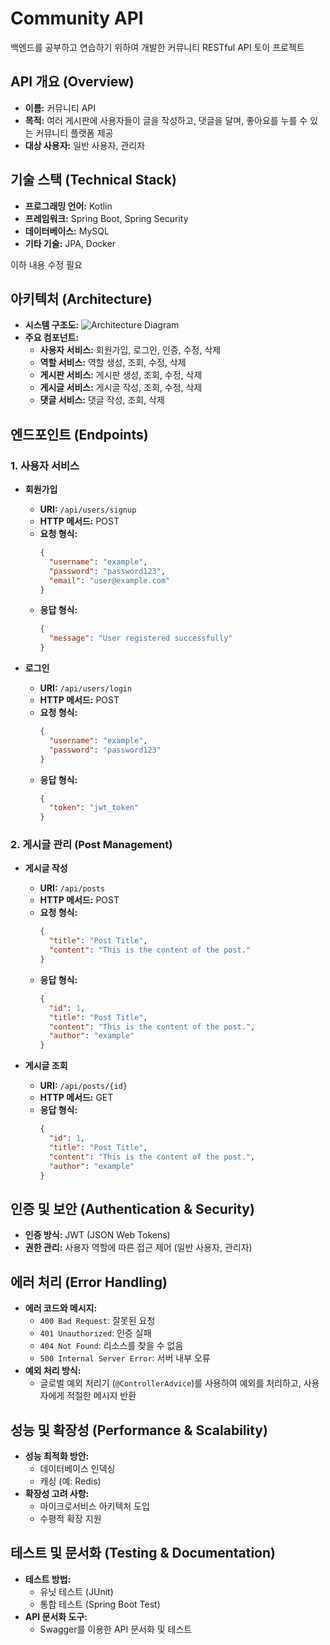 # Community API

백엔드를 공부하고 연습하기 위하여 개발한 커뮤니티 RESTful API 토이 프로젝트

## API 개요 (Overview)
- **이름:** 커뮤니티 API
- **목적:** 여러 게시판에 사용자들이 글을 작성하고, 댓글을 달며, 좋아요를 누를 수 있는 커뮤니티 플랫폼 제공
- **대상 사용자:** 일반 사용자, 관리자

## 기술 스택 (Technical Stack)
- **프로그래밍 언어:** Kotlin
- **프레임워크:** Spring Boot, Spring Security
- **데이터베이스:** MySQL
- **기타 기술:** JPA, Docker

이하 내용 수정 필요

## 아키텍처 (Architecture)
- **시스템 구조도:**
  ![Architecture Diagram](링크)
- **주요 컴포넌트:**
  - **사용자 서비스:** 회원가입, 로그인, 인증, 수정, 삭제
  - **역할 서비스:** 역할 생성, 조회, 수정, 삭제
  - **게시판 서비스:** 게시판 생성, 조회, 수정, 삭제
  - **게시글 서비스:** 게시글 작성, 조회, 수정, 삭제
  - **댓글 서비스:** 댓글 작성, 조회, 삭제

## 엔드포인트 (Endpoints)
### 1. 사용자 서비스
- **회원가입**
  - **URI:** `/api/users/signup`
  - **HTTP 메서드:** POST
  - **요청 형식:**
    ```json
    {
      "username": "example",
      "password": "password123",
      "email": "user@example.com"
    }
    ```
  - **응답 형식:**
    ```json
    {
      "message": "User registered successfully"
    }
    ```

- **로그인**
  - **URI:** `/api/users/login`
  - **HTTP 메서드:** POST
  - **요청 형식:**
    ```json
    {
      "username": "example",
      "password": "password123"
    }
    ```
  - **응답 형식:**
    ```json
    {
      "token": "jwt_token"
    }
    ```

### 2. 게시글 관리 (Post Management)
- **게시글 작성**
  - **URI:** `/api/posts`
  - **HTTP 메서드:** POST
  - **요청 형식:**
    ```json
    {
      "title": "Post Title",
      "content": "This is the content of the post."
    }
    ```
  - **응답 형식:**
    ```json
    {
      "id": 1,
      "title": "Post Title",
      "content": "This is the content of the post.",
      "author": "example"
    }
    ```

- **게시글 조회**
  - **URI:** `/api/posts/{id}`
  - **HTTP 메서드:** GET
  - **응답 형식:**
    ```json
    {
      "id": 1,
      "title": "Post Title",
      "content": "This is the content of the post.",
      "author": "example"
    }
    ```

## 인증 및 보안 (Authentication & Security)
- **인증 방식:** JWT (JSON Web Tokens)
- **권한 관리:** 사용자 역할에 따른 접근 제어 (일반 사용자, 관리자)

## 에러 처리 (Error Handling)
- **에러 코드와 메시지:**
  - `400 Bad Request`: 잘못된 요청
  - `401 Unauthorized`: 인증 실패
  - `404 Not Found`: 리소스를 찾을 수 없음
  - `500 Internal Server Error`: 서버 내부 오류
- **예외 처리 방식:**
  - 글로벌 예외 처리기 (`@ControllerAdvice`)를 사용하여 예외를 처리하고, 사용자에게 적절한 메시지 반환

## 성능 및 확장성 (Performance & Scalability)
- **성능 최적화 방안:**
  - 데이터베이스 인덱싱
  - 캐싱 (예: Redis)
- **확장성 고려 사항:**
  - 마이크로서비스 아키텍처 도입
  - 수평적 확장 지원

## 테스트 및 문서화 (Testing & Documentation)
- **테스트 방법:**
  - 유닛 테스트 (JUnit)
  - 통합 테스트 (Spring Boot Test)
- **API 문서화 도구:**
  - Swagger를 이용한 API 문서화 및 테스트
